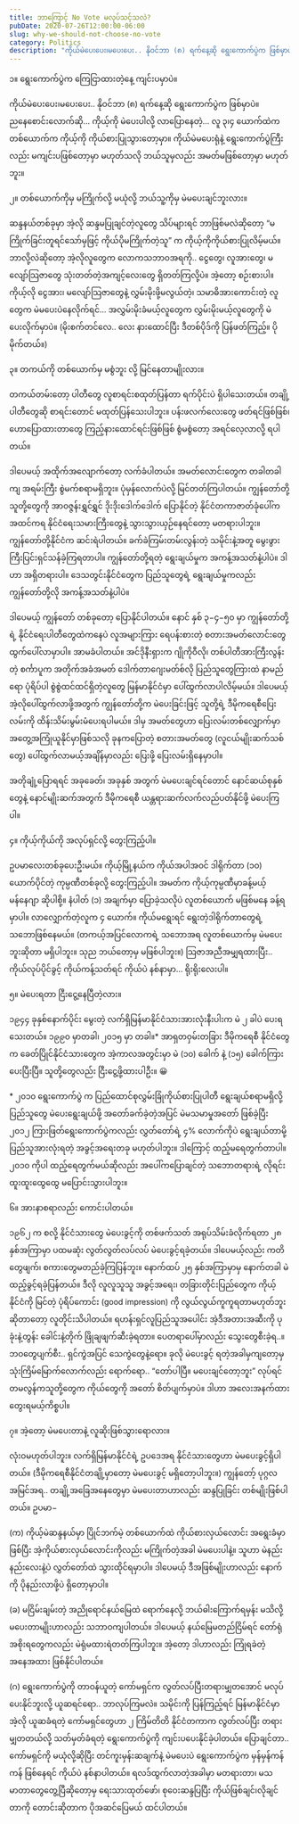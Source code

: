 ```yaml
---
title: ဘာကြောင့် No Vote မလုပ်သင့်သလဲ?
pubDate: 2020-07-26T12:00:00-06:00
slug: why-we-should-not-choose-no-vote
category: Politics
description: "ကိုယ်မဲပေးပေး၊မပေးပေး.. နိုဝင်ဘာ (၈) ရက်နေ့ဆို ရွေးကောက်ပွဲက ဖြစ်မှာပဲ။ ညနေစောင်းလောက်ဆို… ကိုယ့်ကို မဲပေးပါလို့ လာပြောနေတဲ့… လူ ၃၊၄ ယောက်ထဲက တစ်ယောက်က"
---
```


၁။ ရွေးကောက်ပွဲက ကြေငြာထားတဲ့နေ့ ကျင်းပမှာပဲ။

ကိုယ်မဲပေးပေး၊မပေးပေး.. နိုဝင်ဘာ (၈) ရက်နေ့ဆို ရွေးကောက်ပွဲက ဖြစ်မှာပဲ။ ညနေစောင်းလောက်ဆို… ကိုယ့်ကို မဲပေးပါလို့ လာပြောနေတဲ့… လူ ၃၊၄ ယောက်ထဲက တစ်ယောက်က ကိုယ့်ကို ကိုယ်စားပြုသွားတော့မှာ။ ကိုယ်မဲမပေးရုံနဲ့ ရွေးကောက်ပွဲကြီးလည်း မကျင်းပဖြစ်တော့မှာ မဟုတ်သလို ဘယ်သူမှလည်း အမတ်မဖြစ်တော့မှာ မဟုတ်ဘူး။

၂။ တစ်ယောက်ကိုမှ မကြိုက်လို့ မယုံလို့ ဘယ်သူ့ကိုမှ မဲမပေးချင်ဘူးလား။

ဆန္ဒနယ်တစ်ခုမှာ အဲ့လို ဆန္ဒမပြုချင်တဲ့လူတွေ သိပ်များရင် ဘာဖြစ်မလဲဆိုတော့ “မကြိုက်ခြင်းတူရင်သော်မှဖြင့် ကိုယ်ပိုမကြိုက်တဲ့သူ” က ကိုယ့်ကိုကိုယ်စားပြုလိမ့်မယ်။ ဘာလို့လဲဆိုတော့ အဲ့လိုလူတွေက လောကသဘာဝအရကို.. ငွေတွေ၊ လူအားတွေ၊ မလျော်သြဇာတွေ သုံးတတ်တဲ့အကျင့်လေးတွေ ရှိတတ်ကြလို့ပဲ။ အဲ့တော့ စဉ်းစားပါ။ ကိုယ့်လို ငွေအား၊ မလျော်သြဇာတွေနဲ့ လွှမ်းမိုးဖို့မလွယ်တဲ့၊ သမာဓိအားကောင်းတဲ့ လူတွေက မဲမပေးပဲနေလိုက်ရင်… အလွှမ်းမိုးခံမယ့်လူတွေက လွှမ်းမိုးမယ့်လူတွေကို မဲပေးလိုက်မှာပဲ။ (မိုးစက်တင်လေ.. လေး နားထောင်ပြီး ဒီတစ်ပိုဒ်ကို ပြန်ဖတ်ကြည့်။ ပိုမိုက်တယ်။)

၃။ တကယ်ကို တစ်ယောက်မှ မစွံဘူး လို့ မြင်နေတာမျိုးလား။

တကယ်တမ်းတော့ ပါတီတွေ လူစာရင်းစထုတ်ပြန်တာ ရက်ပိုင်းပဲ ရှိပါသေးတယ်။ တချို့ပါတီတွေဆို စာရင်းတောင် မထုတ်ပြန်သေးပါဘူး။ ပန်းဖလက်လေးတွေ ဖတ်ရင်ဖြစ်ဖြစ်၊ ဟောပြောထားတာတွေ ကြည့်နားထောင်ရင်းဖြစ်ဖြစ် စွံမစွံတော့ အရင်လေ့လာလို့ ရပါတယ်။

ဒါပေမယ့် အထိုက်အလျောက်တော့ လက်ခံပါတယ်။ အမတ်လောင်းတွေက တခါတခါကျ အရမ်းကြီး စွဲမက်စရာမရှိဘူး။ ပုံမှန်လောက်ပဲလို့ မြင်တတ်ကြပါတယ်။ ကျွန်တော်တို့ သူတို့တွေကို အာဝဇ္ဇန်းရွှင်ရွှင် ဒိုးဒိုးဒေါက်ဒေါက် ပြောနိုင်တဲ့ နိုင်ငံတကာဇာတ်ခုံပေါ်က အထင်ကရ နိုင်ငံရေးသမားကြီးတွေနဲ့ သွားသွားယှဉ်နေရင်တော့ မတရားပါဘူး။ ကျွန်တော်တို့နိုင်ငံက ဆင်းရဲပါတယ်။ ခက်ခဲကြမ်းတမ်းလွန်းတဲ့ သမိုင်းနဲ့အတူ မွေးဖွားကြီးပြင်းရှင်သန်ခဲ့ကြရတာပါ။ ကျွန်တော်တို့ရတဲ့ ရွေးချယ်မှုက အကန့်အသတ်နဲ့ပါပဲ။ ဒါဟာ အရှိတရားပါ။ ဒေသတွင်းနိုင်ငံတွေက ပြည်သူတွေရဲ့ ရွေးချယ်မှုကလည်း ကျွန်တော်တို့လို အကန့်အသတ်နဲ့ပါပဲ။

ဒါပေမယ့် ကျွန်တော် တစ်ခုတော့ ပြောနိုင်ပါတယ်။ နောင် နှစ် ၃−၄−၅၀ မှာ ကျွန်တော်တို့ရဲ့ နိုင်ငံရေးပါတီတွေထဲကနေပဲ လူအများကြား ရေပန်းစားတဲ့ စတားအမတ်လောင်းတွေ ထွက်ပေါ်လာမှာပါ။ အာမခံပါတယ်။ အင်ဒိုနီးရှားက ဂျိုကိုဝီလို၊ တစ်ပါတီအားကြီးလွန်းတဲ့ စင်္ကာပူက အတိုက်အခံအမတ် ဒေါက်တာဂျေးမတ်စ်လို ပြည်သူတွေကြားထဲ နာမည်ရော ပုံရိပ်ပါ စွဲစွဲထင်ထင်ရှိတဲ့လူတွေ မြန်မာနိုင်ငံမှာ ပေါ်ထွက်လာပါလိမ့်မယ်။ ဒါပေမယ့် အဲ့လိုပေါ်ထွက်လာဖို့အတွက် ကျွန်တော်တို့က မဲပေးခြင်းဖြင့် သူတို့ရဲ့ ဒီမိုကရေစီပြေးလမ်းကို ထိန်းသိမ်းမွမ်းမံပေးရပါမယ်။ ဒါမှ အမတ်တွေဟာ ပြေးလမ်းတစ်လျှောက်မှာ အတွေ့အကြုံယူနိုင်မှာဖြစ်သလို ခုနကပြောတဲ့ စတားအမတ်တွေ (လူငယ်မျိုးဆက်သစ်တွေ) ပေါ်ထွက်လာမယ့်အချိန်မှာလည်း ပြေးဖို့ ပြေးလမ်းရှိနေမှာပါ။

အတိုချုံ့ပြောရရင် အခုခေတ်၊ အခုနှစ် အတွက် မဲမပေးချင်ရင်တောင် နောင်ဆယ်စုနှစ်တွေနဲ့ နောင်မျိုးဆက်အတွက် ဒီမိုကရေစီ ယန္တရားဆက်လက်လည်ပတ်နိုင်ဖို့ မဲပေးကြပါ။

၄။ ကိုယ့်ကိုယ်ကို အလုပ်ရှင်လို့ တွေးကြည့်ပါ။

ဥပမာလေးတစ်ခုပေးဦးမယ်။ ကိုယ့်မြို့နယ်က ကိုယ်အပါအဝင် ဒါရိုက်တာ (၁၀) ယောက်ပိုင်တဲ့ ကုမ္ပဏီတစ်ခုလို့ တွေးကြည့်ပါ။ အမတ်က ကိုယ့်ကုမ္ပဏီမှာခန့်မယ့် မန်နေဂျာ ဆိုပါစို့။ နံပါတ် (၁) အချက်မှာ ပြောခဲ့သလိုပဲ လူတစ်ယောက် မဖြစ်မနေ ခန့်ရမှာပါ။ လာလျှောက်တဲ့လူက ၄ ယောက်။ ကိုယ်မရွေးရင် ရွေးတဲ့ဒါရိုက်တာတွေရဲ့ သဘောဖြစ်နေမယ်။ (တကယ့်အပြင်လောကရဲ့ သဘောအရ လူတစ်ယောက်မှ မဲမပေးဘူးဆိုတာ မရှိပါဘူး။ သုည ဘယ်တော့မှ မဖြစ်ပါဘူး။) သြဇာအညီအမျှရထားပြီး.. ကိုယ်လုပ်ပိုင်ခွင့် ကိုယ်ကန့်သတ်ရင် ကိုယ်ပဲ နစ်နာမှာ… ရိုးရိုးလေးပါ။

၅။ မဲပေးရတာ ငြီးငွေ့နေပြီတဲ့လား။

၁၉၄၄ ခုနှစ်နောက်ပိုင်း မွေးတဲ့ လက်ရှိမြန်မာနိုင်ငံသားအားလုံးနီးပါးက မဲ ၂ ခါပဲ ပေးရသေးတယ်။ ၁၉၉၀ မှာတခါ၊ ၂၀၁၅ မှာ တခါ။\* အာရှတဝှမ်းတခြား ဒီမိုကရေစီ နိုင်ငံတွေက ခေတ်ပြိုင်နိုင်ငံသားတွေက အဲ့ကာလအတွင်းမှာ မဲ (၁၀) ခေါက် နဲ့ (၁၅) ခေါက်ကြား ပေးပြီးပြီ။ သူတို့တွေလည်း ငြီးငွေ့ဖို့ထားပါဦး။ 😀

\* ၂၀၁၀ ရွေးကောက်ပွဲ က ပြည်ထောင်စုလွှမ်းခြုံကိုယ်စားပြုပါတီ ရွေးချယ်စရာမရှိလို့ ပြည်သူတွေ မဲပေးရွေးချယ်ဖို့ အတော်ခက်ခဲ့တဲ့အပြင် မဲမသမာမှုအတော် ဖြစ်ခဲ့ပြီး ၂၀၁၂ ကြားဖြတ်ရွေးကောက်ပွဲကလည်း လွှတ်တော်ရဲ့ ၄% လောက်ကိုပဲ ရွေးချယ်တာမို့ ပြည်သူအားလုံးရတဲ့ အခွင့်အရေးတခု မဟုတ်ပါဘူး။ ဒါကြောင့် ထည့်မရေတွက်တာပါ။ ၂၀၁၀ ကိုပါ ထည့်ရေတွက်မယ်ဆိုလည်း အပေါ်ကပြောချင်တဲ့ သဘောတရားရဲ့ လိုရင်း ထူးထူးထွေထွေ မပြောင်းသွားပါဘူး။

၆။ အားနာစရာလည်း ကောင်းပါတယ်။

၁၉၆၂ က စလို့ နိုင်ငံသားတွေ မဲပေးခွင့်ကို တစ်ဖက်သတ် အရုပ်သိမ်းခံလိုက်ရတာ ၂၈ နှစ်အကြာမှာ ပထမဆုံး လွတ်လွတ်လပ်လပ် မဲပေးခွင့်ရခဲ့တယ်။ ဒါပေမယ့်လည်း ကတိတွေဖျက်၊ စကားတွေမတည်ခဲ့ကြပြန်ဘူး။ နောက်ထပ် ၂၅ နှစ်အကြာမှာမှ နောက်တခါ မဲထည့်ခွင့်ရခဲ့ပြန်တယ်။ ဒီလို လူလူသူသူ အခွင့်အရေး၊ တခြားတိုင်းပြည်တွေက ကိုယ့်နိုင်ငံကို မြင်တဲ့ ပုံရိပ်ကောင်း (good impression) ကို လွယ်လွယ်ကူကူရတာမဟုတ်ဘူး ဆိုတာတော့ လူတိုင်းသိပါတယ်။ ရဟန်းရှင်လူပြည်သူအပေါင်း အဲ့ဒီအတားအဆီးကို ပုခုံးနဲ့တွန်း ခေါင်းနဲ့တိုက် ဖြိုချဖျက်ဆီးခဲ့ရတာ။ ပေတရာပေါ်မှာလည်း သွေးတွေစီးခဲ့ရ..။ ဘဝတွေပျက်စီး.. ရှင်ကွဲအပြင် သေကွဲတွေနဲ့ရော။ ခုလို မဲပေးခွင့် ရတဲ့အခါမှကျတော့မှ သုံးကြိမ်မြောက်လောက်လည်း ရောက်ရော.. “တော်ပါပြီ။ မပေးချင်တော့ဘူး” လုပ်ရင် တမလွန်ကသူတို့တွေက ကိုယ်တွေကို အတော် စိတ်ပျက်မှာပဲ။ ဒါဟာ အလေးအနက်ထား တွေးရမယ့်ကိစ္စပါ။

၇။ အဲ့တော့ မဲမပေးတာနဲ့ လူဆိုးဖြစ်သွားရောလား။

လုံးဝမဟုတ်ပါဘူး။ လက်ရှိမြန်မာနိုင်ငံရဲ့ ဥပဒေအရ နိုင်ငံသားတွေဟာ မဲမပေးခွင့်ရှိပါတယ်။ (ဒီမိုကရေစီနိုင်ငံတချို့မှာတော့ မဲမပေးခွင့် မရှိတော့ပါဘူး။) ကျွန်တော့် ပုဂ္ဂလအမြင်အရ.. တချို့အခြေအနေတွေမှာ မဲမပေးတာဟာလည်း ဆန္ဒပြုခြင်း တစ်မျိုးဖြစ်ပါတယ်။ ဥပမာ−

(က) ကိုယ့်မဲဆန္ဒနယ်မှာ ပြိုင်ဘက်မဲ့ တစ်ယောက်ထဲ ကိုယ်စားလှယ်လောင်း အရွေးခံမှာ ဖြစ်ပြီး အဲ့ကိုယ်စားလှယ်လောင်းကိုလည်း မကြိုက်တဲ့အခါ မဲမပေးပါနဲ့။ သူဟာ မဲနည်းနည်းလေးနဲ့ပဲ လွှတ်တော်ထဲ သွားထိုင်ရမှာပါ။ ဒါပေမယ့် ဒီအဖြစ်မျိုးဟာလည်း နောက်ကို ပိုနည်းလာဖို့ပဲ ရှိတော့မှာပါ။

(ခ) မငြိမ်းချမ်းတဲ့ အညိုရောင်နယ်မြေထဲ ရောက်နေလို့ ဘယ်ဓါးကြောက်ရမှန်း မသိလို့ မပေးတာမျိုးဟာလည်း သဘာဝကျပါတယ်။ ဒါပေမယ့် နယ်မြေမတည်ငြိမ်ရင် တော်ရုံအစိုးရတွေကလည်း မဲရုံမထားရဲတတ်ကြပါဘူး။ အဲ့တော့ ဒါဟာလည်း ကြုံရခဲတဲ့ အနေအထား ဖြစ်နိုင်ပါတယ်။

(ဂ) ရွေးကောက်ပွဲကို တာဝန်ယူတဲ့ ကော်မရှင်က လွတ်လပ်ပြီးတရားမျှတအောင် မလုပ်ပေးနိုင်ဘူးလို့ ယူဆရင်ရော.. ဘာလုပ်ကြမလဲ။ သမိုင်းကို ပြန်ကြည့်ရင် မြန်မာနိုင်ငံမှာ အဲ့လို ယူဆခံရတဲ့ ကော်မရှင်တွေဟာ ၂ ကြိမ်တိတိ နိုင်ငံတကာက လွတ်လပ်ပြီး တရားမျှတတယ်လို့ သတ်မှတ်ခံရတဲ့ ရွေးကောက်ပွဲကို ကျင်းပပေးနိုင်ခဲ့ပါတယ်။ ပြောချင်တာ.. ကော်မရှင်ကို မယုံလို့ဆိုပြီး တင်ကူးမှန်းဆချက်နဲ့ မဲမပေးပဲ ရွေးကောက်ပွဲက မှန်မှန်ကန်ကန် ဖြစ်နေရင် ကိုယ်ပဲ နစ်နာပါတယ်။ ရလဒ်ထွက်လာတဲ့အခါမှာ မတရားတာ၊ မသမာတာတွေတွေ့ပြီဆိုတော့မှ ရေးသားထုတ်ဖော်၊ စုဝေးဆန္ဒပြပြီး ကိုယ်ဖြစ်ချင်၊လိုချင်တာကို တောင်းဆိုတာက ပိုအဆင်ပြေမယ် ထင်ပါတယ်။
